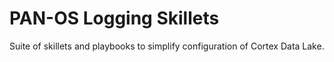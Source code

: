 # PAN-OS Logging Skillets

Suite of skillets and playbooks to simplify configuration of Cortex Data Lake.